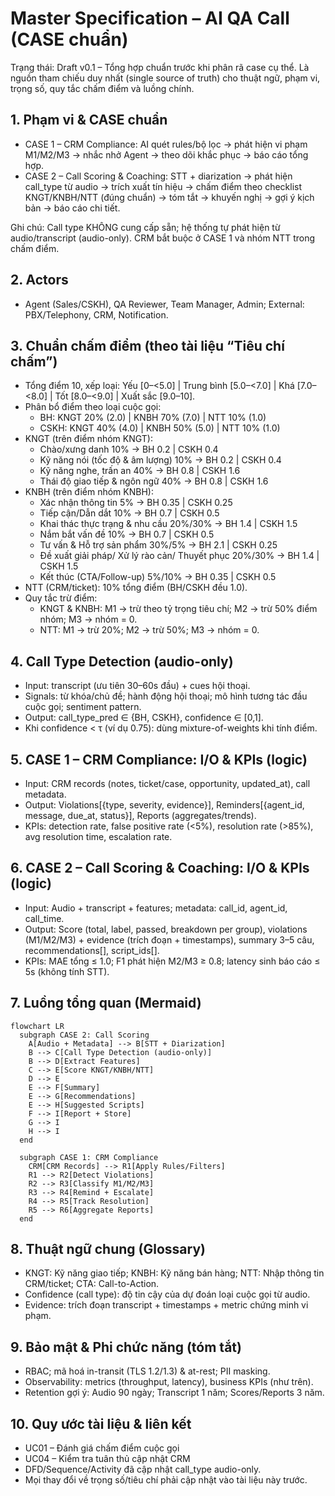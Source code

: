 # Master Specification – AI QA Call (CASE chuẩn)

Trạng thái: Draft v0.1 – Tổng hợp chuẩn trước khi phân rã case cụ thể. Là nguồn tham chiếu duy nhất (single source of truth) cho thuật ngữ, phạm vi, trọng số, quy tắc chấm điểm và luồng chính.

## 1. Phạm vi & CASE chuẩn
- CASE 1 – CRM Compliance: AI quét rules/bộ lọc → phát hiện vi phạm M1/M2/M3 → nhắc nhở Agent → theo dõi khắc phục → báo cáo tổng hợp.
- CASE 2 – Call Scoring & Coaching: STT + diarization → phát hiện call_type từ audio → trích xuất tín hiệu → chấm điểm theo checklist KNGT/KNBH/NTT (đúng chuẩn) → tóm tắt → khuyến nghị → gợi ý kịch bản → báo cáo chi tiết.

Ghi chú: Call type KHÔNG cung cấp sẵn; hệ thống tự phát hiện từ audio/transcript (audio-only). CRM bắt buộc ở CASE 1 và nhóm NTT trong chấm điểm.

## 2. Actors
- Agent (Sales/CSKH), QA Reviewer, Team Manager, Admin; External: PBX/Telephony, CRM, Notification.

## 3. Chuẩn chấm điểm (theo tài liệu “Tiêu chí chấm”)
- Tổng điểm 10, xếp loại: Yếu [0–<5.0] | Trung bình [5.0–<7.0] | Khá [7.0–<8.0] | Tốt [8.0–<9.0] | Xuất sắc [9.0–10].
- Phân bổ điểm theo loại cuộc gọi:
  - BH: KNGT 20% (2.0) | KNBH 70% (7.0) | NTT 10% (1.0)
  - CSKH: KNGT 40% (4.0) | KNBH 50% (5.0) | NTT 10% (1.0)
- KNGT (trên điểm nhóm KNGT):
  - Chào/xưng danh 10% → BH 0.2 | CSKH 0.4
  - Kỹ năng nói (tốc độ & âm lượng) 10% → BH 0.2 | CSKH 0.4
  - Kỹ năng nghe, trấn an 40% → BH 0.8 | CSKH 1.6
  - Thái độ giao tiếp & ngôn ngữ 40% → BH 0.8 | CSKH 1.6
- KNBH (trên điểm nhóm KNBH):
  - Xác nhận thông tin 5% → BH 0.35 | CSKH 0.25
  - Tiếp cận/Dẫn dắt 10% → BH 0.7 | CSKH 0.5
  - Khai thác thực trạng & nhu cầu 20%/30% → BH 1.4 | CSKH 1.5
  - Nắm bắt vấn đề 10% → BH 0.7 | CSKH 0.5
  - Tư vấn & Hỗ trợ sản phẩm 30%/5% → BH 2.1 | CSKH 0.25
  - Đề xuất giải pháp/ Xử lý rào cản/ Thuyết phục 20%/30% → BH 1.4 | CSKH 1.5
  - Kết thúc (CTA/Follow-up) 5%/10% → BH 0.35 | CSKH 0.5
- NTT (CRM/ticket): 10% tổng điểm (BH/CSKH đều 1.0).
- Quy tắc trừ điểm:
  - KNGT & KNBH: M1 → trừ theo tỷ trọng tiêu chí; M2 → trừ 50% điểm nhóm; M3 → nhóm = 0.
  - NTT: M1 → trừ 20%; M2 → trừ 50%; M3 → nhóm = 0.

## 4. Call Type Detection (audio-only)
- Input: transcript (ưu tiên 30–60s đầu) + cues hội thoại.
- Signals: từ khóa/chủ đề; hành động hội thoại; mô hình tương tác đầu cuộc gọi; sentiment pattern.
- Output: call_type_pred ∈ {BH, CSKH}, confidence ∈ [0,1].
- Khi confidence < τ (ví dụ 0.75): dùng mixture-of-weights khi tính điểm.

## 5. CASE 1 – CRM Compliance: I/O & KPIs (logic)
- Input: CRM records (notes, ticket/case, opportunity, updated_at), call metadata.
- Output: Violations[{type, severity, evidence}], Reminders[{agent_id, message, due_at, status}], Reports (aggregates/trends).
- KPIs: detection rate, false positive rate (<5%), resolution rate (>85%), avg resolution time, escalation rate.

## 6. CASE 2 – Call Scoring & Coaching: I/O & KPIs (logic)
- Input: Audio + transcript + features; metadata: call_id, agent_id, call_time.
- Output: Score (total, label, passed, breakdown per group), violations (M1/M2/M3) + evidence (trích đoạn + timestamps), summary 3–5 câu, recommendations[], script_ids[].
- KPIs: MAE tổng ≤ 1.0; F1 phát hiện M2/M3 ≥ 0.8; latency sinh báo cáo ≤ 5s (không tính STT).

## 7. Luồng tổng quan (Mermaid)
```mermaid
flowchart LR
  subgraph CASE 2: Call Scoring
    A[Audio + Metadata] --> B[STT + Diarization]
    B --> C[Call Type Detection (audio-only)]
    B --> D[Extract Features]
    C --> E[Score KNGT/KNBH/NTT]
    D --> E
    E --> F[Summary]
    E --> G[Recommendations]
    E --> H[Suggested Scripts]
    F --> I[Report + Store]
    G --> I
    H --> I
  end

  subgraph CASE 1: CRM Compliance
    CRM[CRM Records] --> R1[Apply Rules/Filters]
    R1 --> R2[Detect Violations]
    R2 --> R3[Classify M1/M2/M3]
    R3 --> R4[Remind + Escalate]
    R4 --> R5[Track Resolution]
    R5 --> R6[Aggregate Reports]
  end
```

## 8. Thuật ngữ chung (Glossary)
- KNGT: Kỹ năng giao tiếp; KNBH: Kỹ năng bán hàng; NTT: Nhập thông tin CRM/ticket; CTA: Call-to-Action.
- Confidence (call type): độ tin cậy của dự đoán loại cuộc gọi từ audio.
- Evidence: trích đoạn transcript + timestamps + metric chứng minh vi phạm.

## 9. Bảo mật & Phi chức năng (tóm tắt)
- RBAC; mã hoá in-transit (TLS 1.2/1.3) & at-rest; PII masking.
- Observability: metrics (throughput, latency), business KPIs (như trên).
- Retention gợi ý: Audio 90 ngày; Transcript 1 năm; Scores/Reports 3 năm.

## 10. Quy ước tài liệu & liên kết
- UC01 – Đánh giá chấm điểm cuộc gọi
- UC04 – Kiểm tra tuân thủ cập nhật CRM
- DFD/Sequence/Activity đã cập nhật call_type audio-only.
- Mọi thay đổi về trọng số/tiêu chí phải cập nhật vào tài liệu này trước.
